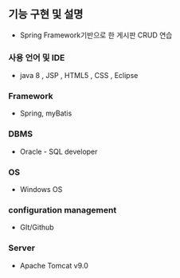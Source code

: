 ## 기능 구현 및 설명
+ Spring Framework기반으로 한 게시판 CRUD 연습 

### 사용 언어 및 IDE
+ java 8 , JSP , HTML5 , CSS , Eclipse

### Framework
+ Spring, myBatis

### DBMS
+ Oracle - SQL developer

### OS
+ Windows OS

### configuration management
+ GIt/Github

### Server
+ Apache Tomcat v9.0
